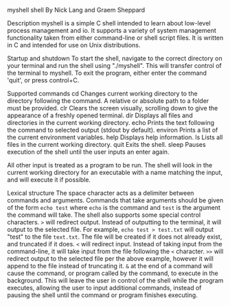myshell shell
By Nick Lang and Graem Sheppard

Description
myshell is a simple C shell intended to learn about low-level process management and io. It supports a variety of system management functionality taken from either command-line or shell script files. It is written in C and intended for use on Unix distributions.

Startup and shutdown
To start the shell, navigate to the correct directory on your terminal and run the shell using "./myshell". This will transfer control of the terminal to myshell. To exit the program, either enter the command 'quit', or press control+C.

Supported commands
cd
Changes current working directory to the directory following the command. A relative or absolute path to a folder must be provided.
clr
Clears the screen visually, scrolling down to give the appearance of a freshly opened terminal.
dir
Displays all files and directories in the current working directory.
echo
Prints the text following the command to selected output (stdout by default).
environ
Prints a list of the current environment variables.
help
Displays help information.
ls
Lists all files in the current working directory.
quit
Exits the shell.
sleep
Pauses execution of the shell until the user inputs an enter again.

All other input is treated as a program to be run. The shell will look in the current working directory for an executable with a name matching the input, and will execute it if possible.

Lexical structure
The space character acts as a delimiter between commands and arguments. Commands that take arguments should be given of the form `echo test` where `echo` is the command and `test` is the argument the command will take. The shell also supports some special control characters. `>` will redirect output. Instead of outputting to the terminal, it will output to the selected file. For example, `echo test > test.txt` will output "test" to the file `text.txt`. The file will be created if it does not already exist, and truncated if it does. `<` will redirect input. Instead of taking input from the command-line, it will take input from the file following the `<` character. `>>` will redirect output to the selected file per the above example, however it will append to the file instead of truncating it. `&` at the end of a command will cause the command, or program called by the command, to execute in the background. This will leave the user in control of the shell while the program executes, allowing the user to input additional commands, instead of pausing the shell until the command or program finishes executing.
